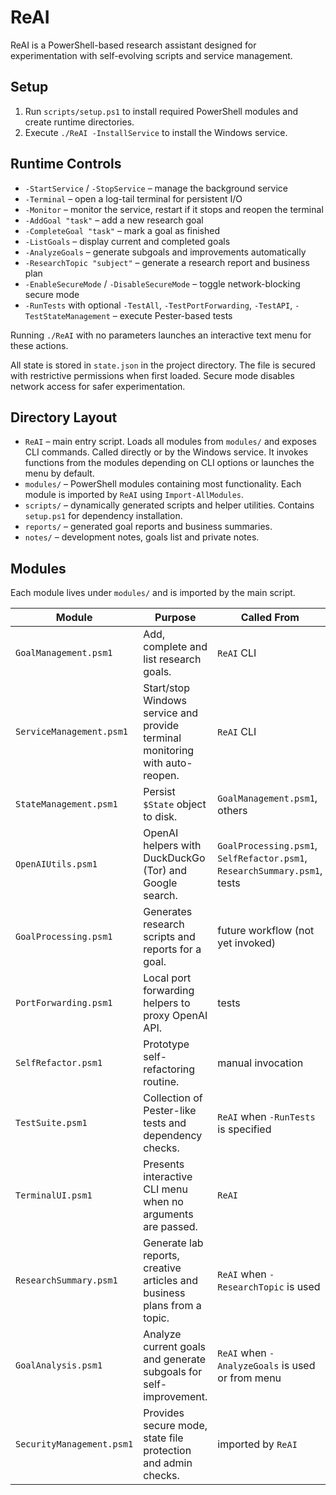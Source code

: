 # ReAI

ReAI is a PowerShell-based research assistant designed for experimentation with self-evolving scripts and service management.

## Setup
1. Run `scripts/setup.ps1` to install required PowerShell modules and create runtime directories.
2. Execute `./ReAI -InstallService` to install the Windows service.

## Runtime Controls
- `-StartService` / `-StopService` – manage the background service
- `-Terminal` – open a log-tail terminal for persistent I/O
- `-Monitor` – monitor the service, restart if it stops and reopen the terminal
- `-AddGoal "task"` – add a new research goal
- `-CompleteGoal "task"` – mark a goal as finished
- `-ListGoals` – display current and completed goals
- `-AnalyzeGoals` – generate subgoals and improvements automatically
- `-ResearchTopic "subject"` – generate a research report and business plan
- `-EnableSecureMode` / `-DisableSecureMode` – toggle network-blocking secure mode
- `-RunTests` with optional `-TestAll`, `-TestPortForwarding`, `-TestAPI`, `-TestStateManagement` – execute Pester-based tests

Running `./ReAI` with no parameters launches an interactive text menu for these actions.

All state is stored in `state.json` in the project directory.
The file is secured with restrictive permissions when first loaded.
Secure mode disables network access for safer experimentation.

## Directory Layout
- `ReAI` – main entry script. Loads all modules from `modules/` and exposes CLI commands. Called directly or by the Windows service. It invokes functions from the modules depending on CLI options or launches the menu by default.
- `modules/` – PowerShell modules containing most functionality. Each module is imported by `ReAI` using `Import-AllModules`.
- `scripts/` – dynamically generated scripts and helper utilities. Contains `setup.ps1` for dependency installation.
- `reports/` – generated goal reports and business summaries.
- `notes/` – development notes, goals list and private notes.

## Modules
Each module lives under `modules/` and is imported by the main script.

| Module | Purpose | Called From | Calls |
| ------ | ------- | ----------- | ----- |
| `GoalManagement.psm1` | Add, complete and list research goals. | `ReAI` CLI | `Save-State` from `StateManagement.psm1` |
| `ServiceManagement.psm1` | Start/stop Windows service and provide terminal monitoring with auto-reopen. | `ReAI` CLI | Windows `Start-Service`, `Stop-Service` |
| `StateManagement.psm1` | Persist `$State` object to disk. | `GoalManagement.psm1`, others | none |
| `OpenAIUtils.psm1` | OpenAI helpers with DuckDuckGo (Tor) and Google search. | `GoalProcessing.psm1`, `SelfRefactor.psm1`, `ResearchSummary.psm1`, tests | `Invoke-RestMethod`, `curl`, `ConvertFrom-Html` |
| `GoalProcessing.psm1` | Generates research scripts and reports for a goal. | future workflow (not yet invoked) | `Invoke-GPT`, `Search-Web`, `Get-UrlSummary` |
| `PortForwarding.psm1` | Local port forwarding helpers to proxy OpenAI API. | tests | .NET TCP classes |
| `SelfRefactor.psm1` | Prototype self-refactoring routine. | manual invocation | `Invoke-GPT` |
| `TestSuite.psm1` | Collection of Pester-like tests and dependency checks. | `ReAI` when `-RunTests` is specified | functions from other modules |
| `TerminalUI.psm1` | Presents interactive CLI menu when no arguments are passed. | `ReAI` | menu invokes various module functions |
| `ResearchSummary.psm1` | Generate lab reports, creative articles and business plans from a topic. | `ReAI` when `-ResearchTopic` is used | `Invoke-GPT`, `Search-Web`, `Get-UrlSummary`, `Update-ScriptCode` |
| `GoalAnalysis.psm1` | Analyze current goals and generate subgoals for self-improvement. | `ReAI` when `-AnalyzeGoals` is used or from menu | `Invoke-GPT`, `Add-ReAIGoal` |
| `SecurityManagement.psm1` | Provides secure mode, state file protection and admin checks. | imported by `ReAI` | Windows security APIs |
